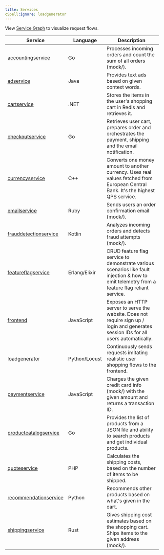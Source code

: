 ```yaml
---
title: Services
cSpell:ignore: loadgenerator
---
```


View [Service Graph](../architecture/) to visualize request flows.

| Service                                   | Language      | Description                                                                                                                                  |
| ----------------------------------------- | ------------- | -------------------------------------------------------------------------------------------------------------------------------------------- |
| [accountingservice](accounting/)          | Go            | Processes incoming orders and count the sum of all orders (mock/).                                                                           |
| [adservice](ad/)                          | Java          | Provides text ads based on given context words.                                                                                              |
| [cartservice](cart/)                      | .NET          | Stores the items in the user's shopping cart in Redis and retrieves it.                                                                      |
| [checkoutservice](checkout/)              | Go            | Retrieves user cart, prepares order and orchestrates the payment, shipping and the email notification.                                       |
| [currencyservice](currency/)              | C++           | Converts one money amount to another currency. Uses real values fetched from European Central Bank. It's the highest QPS service.            |
| [emailservice](email/)                    | Ruby          | Sends users an order confirmation email (mock/).                                                                                             |
| [frauddetectionservice](fraud-detection/) | Kotlin        | Analyzes incoming orders and detects fraud attempts (mock/).                                                                                 |
| [featureflagservice](feature-flag/)       | Erlang/Elixir | CRUD feature flag service to demonstrate various scenarios like fault injection & how to emit telemetry from a feature flag reliant service. |
| [frontend](frontend/)                     | JavaScript    | Exposes an HTTP server to serve the website. Does not require sign up / login and generates session IDs for all users automatically.         |
| [loadgenerator](load-generator/)          | Python/Locust | Continuously sends requests imitating realistic user shopping flows to the frontend.                                                         |
| [paymentservice](payment/)                | JavaScript    | Charges the given credit card info (mock/) with the given amount and returns a transaction ID.                                               |
| [productcatalogservice](product-catalog/) | Go            | Provides the list of products from a JSON file and ability to search products and get individual products.                                   |
| [quoteservice](quote/)                    | PHP           | Calculates the shipping costs, based on the number of items to be shipped.                                                                   |
| [recommendationservice](recommendation/)  | Python        | Recommends other products based on what's given in the cart.                                                                                 |
| [shippingservice](shipping/)              | Rust          | Gives shipping cost estimates based on the shopping cart. Ships items to the given address (mock/).                                          |
